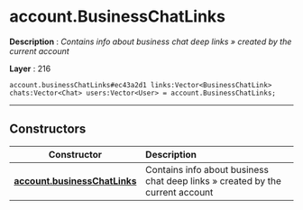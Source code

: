 # account.BusinessChatLinks

**Description** : *Contains info about business chat deep links &raquo; created by the current account*

**Layer** : 216

```tl
account.businessChatLinks#ec43a2d1 links:Vector<BusinessChatLink> chats:Vector<Chat> users:Vector<User> = account.BusinessChatLinks;
```

---

## Constructors

| Constructor | Description |
| :---: | :--- |
| [**account.businessChatLinks**](constructor/account.businessChatLinks) | Contains info about business chat deep links » created by the current account |